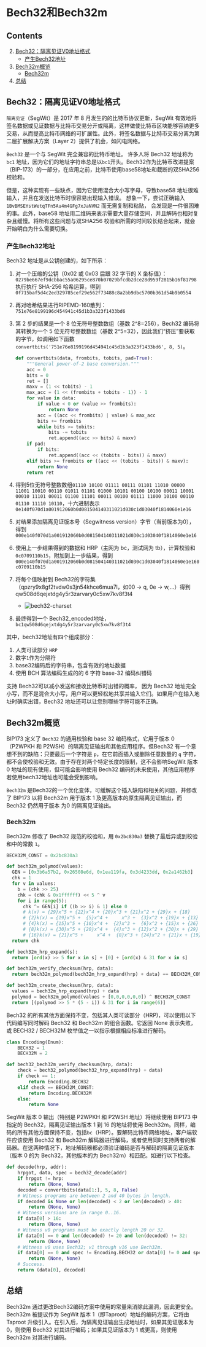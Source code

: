 # Bech32和Bech32m

## Contents

2. [Bech32：隔离见证V0地址格式](#Bech32：隔离见证V0地址格式)
   + [产生Bech32地址](#产生Bech32地址)
3. [Bech32m概览](#Bech32m概览)
   + [Bech32m](#Bech32m)
4. [总结](#总结)

## Bech32：隔离见证V0地址格式

`隔离见证`（SegWit）是 2017 年 8 月发生的的比特币协议更新，SegWit 有效地将签名数据或见证数据与比特币交易分开或隔离，这样做使比特币区块能够容纳更多交易，从而提高比特币网络的可扩展性。此外，将签名数据与比特币交易分离为第二层扩展解决方案（Layer 2）提供了机会，如闪电网络。 

`Bech32` 是一个与 SegWit 完全兼容的比特币地址。 许多人将 Bech32 地址称为 `bc1` 地址，因为它们的地址字符串总是以`bc1`开头。Bech32作为比特币改进提案（BIP-173）的一部分，在应用之前，比特币使用base58地址和截断的双SHA256校验和。

但是，这种实现有一些缺点，因为它使用混合大小写字母，导致base58 地址很难输入，并且在发送比特币时很容易出现输入错误。 想象一下，尝试正确输入 `1BvBMSEYstWetqTFn5Au4m4GFg7xJaNVN2` 而无需复制和粘贴， 会发现是一件很困难的事。此外，base58 地址用二维码来表示需要大量存储空间，并且解码也相对复杂且缓慢。将所有这些问题与双SHA256 校验和所需的时间较长结合起来，就会开始明白为什么需要切换。

### 产生Bech32地址

Bech32 地址是从公钥创建的，如下所示：

1. 对一个压缩的公钥（0x02 或 0x03 后跟 32 字节的 X 坐标值）： `0279be667ef9dcbbac55a06295ce870b07029bfcdb2dce28d959f2815b16f81798`执行执行 SHA-256 哈希运算，得到`0f715baf5d4c2ed329785cef29e562f73488c8a2bb9dbc5700b361d54b9b0554`

2. 再对哈希结果进行RIPEMD-160散列：`751e76e8199196d454941c45d1b3a323f1433bd6`

3. 第 2 步的结果是一个 8 位无符号整数数组（基数 2^8=256），Bech32 编码将其转换为一个 5 位无符号整数数组（基数 2^5=32），因此我们“挤压”要获取的字节，如调用如下函数`convertbits('751e76e8199196d454941c45d1b3a323f1433bd6', 8, 5)`。

    ```python
    def convertbits(data, frombits, tobits, pad=True):
        """General power-of-2 base conversion."""
        acc = 0
        bits = 0
        ret = []
        maxv = (1 << tobits) - 1
        max_acc = (1 << (frombits + tobits - 1)) - 1
        for value in data:
            if value < 0 or (value >> frombits):
                return None
            acc = ((acc << frombits) | value) & max_acc
            bits += frombits
            while bits >= tobits:
                bits -= tobits
                ret.append((acc >> bits) & maxv)
        if pad:
            if bits:
                ret.append((acc << (tobits - bits)) & maxv)
        elif bits >= frombits or ((acc << (tobits - bits)) & maxv):
            return None
        return ret
    ```

4. 得到5位无符号整数数组`01110 10100 01111 00111 01101 11010 00000 11001 10010 00110 01011 01101 01000 10101 00100 10100 00011 10001 00010 11101 00011 01100 11101 00011 00100 01111 11000 10100 00110 01110 11110 10110`，十六进制表示`0e140f070d1a001912060b0d081504140311021d030c1d03040f1814060e1e16`

5. 对结果添加隔离见证版本号（Segwitness version）字节（当前版本为0），得到`000e140f070d1a001912060b0d081504140311021d030c1d03040f1814060e1e16`

6. 使用上一步结果得到的数据和 HRP（主网为 bc，测试网为 tb），计算校验和`0c0709110b15`，附加到上一步结果，得到`000e140f070d1a001912060b0d081504140311021d030c1d03040f1814060e1e160c0709110b15`

7. 将每个值映射到 Bech32的字符集（qpzry9x8gf2tvdw0s3jn54khce6mua7l，如00 -> q, 0e -> w,...）得到qw508d6qejxtdg4y5r3zarvary0c5xw7kv8f3t4

    + ![bech32-charset](https://cdn.jsdelivr.net/gh/rjman-ljm/resources@master/assets/1628674702208-1628674702206.png)

8. 最终得到一个 Bech32_encoded地址，`bc1qw508d6qejxtdg4y5r3zarvary0c5xw7kv8f3t4`

其中，bech32地址有四个组成部分：

1. 人类可读部分 `HRP`
2. 数字`1`作为分隔符
3. base32编码后的字符串，包含有效的地址数据
4. 使用 BCH 算法编码生成的的 6 字符 base-32 编码纠错码

支持 Bech32可以减小发送和接收比特币时出错的概率， 因为 Bech32 地址完全小写，而不是混合大小写，用户可以更轻松地共享并输入它们。如果用户在输入地址时确实出错，Bech32 地址还可以让您别哪些字符可能不正确。

## Bech32m概览

BIP173 定义了 `Bech32` 的通用校验和 base 32 编码格式，它用于版本 0（P2WPKH 和 P2WSH）的隔离见证输出和其他应用程序。但Bech32 有一个意想不到的缺陷：只要最后一个字符是 `p`，在它前面插入或删除任意数量的 `q` 字符，都不会使校验和无效。由于存在对两个特定长度的限制，这不会影响SegWit 版本 0 地址的现有使用，但可能会影响使用 Bech32 编码的未来使用，其他应用程序若使用bech32地址也可能会受到影响。

`Bech32m` 是Bech32的一个优化变体，可缓解这个插入缺陷和相关的问题，并修改了 BIP173 以将 Bech32m 用于版本 1 及更高版本的原生隔离见证输出，而Bech32 仍然用于版本 为0 的隔离见证输出。

### Bech32m

Bech32m 修改了 Bech32 规范的校验和，用 `0x2bc830a3` 替换了最后异或到校验和中的常数 `1`。

```python
BECH32M_CONST = 0x2bc830a3

def bech32m_polymod(values):
  GEN = [0x3b6a57b2, 0x26508e6d, 0x1ea119fa, 0x3d4233dd, 0x2a1462b3]
  chk = 1
  for v in values:
    b = (chk >> 25)
    chk = (chk & 0x1ffffff) << 5 ^ v
    for i in range(5):
      chk ^= GEN[i] if ((b >> i) & 1) else 0
      # k(x) = {29}x^5 + {22}x^4 + {20}x^3 + {21}x^2 + {29}x + {18}
      # {2}k(x) = {19}x^5 +  {5}x^4 +     x^3 +  {3}x^2 + {19}x + {13}
      # {4}k(x) = {15}x^5 + {10}x^4 +  {2}x^3 +  {6}x^2 + {15}x + {26}
      # {8}k(x) = {30}x^5 + {20}x^4 +  {4}x^3 + {12}x^2 + {30}x + {29}
      # {16}k(x) = {21}x^5 +     x^4 +  {8}x^3 + {24}x^2 + {21}x + {19}
  return chk

def bech32m_hrp_expand(s):
  return [ord(x) >> 5 for x in s] + [0] + [ord(x) & 31 for x in s]

def bech32m_verify_checksum(hrp, data):
  return bech32m_polymod(bech32m_hrp_expand(hrp) + data) == BECH32M_CONST

def bech32m_create_checksum(hrp, data):
  values = bech32m_hrp_expand(hrp) + data
  polymod = bech32m_polymod(values + [0,0,0,0,0,0]) ^ BECH32M_CONST
  return [(polymod >> 5 * (5 - i)) & 31 for i in range(6)]
```

Bech32 的所有其他方面保持不变，包括其人类可读部分（HRP)，可以使用以下代码编写同时解码 Bech32 和 Bech32m 的组合函数。它返回 None 表示失败，或 BECH32 / BECH32M 枚举值之一以指示根据相应标准进行解码。

```python
class Encoding(Enum):
    BECH32 = 1
    BECH32M = 2

def bech32_bech32m_verify_checksum(hrp, data):
    check = bech32_polymod(bech32_hrp_expand(hrp) + data)
    if check == 1:
        return Encoding.BECH32
    elif check == BECH32M_CONST:
        return Encoding.BECH32M
    else:
        return None
```

SegWit 版本 0 输出（特别是 P2WPKH 和 P2WSH 地址）将继续使用 BIP173 中指定的 Bech32，隔离见证输出版本 1 到 16 的地址将使用 Bech32m。同样，编码的所有其他方面保持不变，包括`bc`（HRP）。要解码比特币网络地址，客户端软件应该使用 Bech32 和 Bech32m 解码器进行解码，或者使用同时支持两者的解码器。在这两种情况下，地址解码器都必须验证编码是否与解码的隔离见证版本（版本 0 的为 Bech32，其他版本的为 Bech32m）相匹配。如进行以下检查。

```python
def decode(hrp, addr):
    hrpgot, data, spec = bech32_decode(addr)
    if hrpgot != hrp:
        return (None, None)
    decoded = convertbits(data[1:], 5, 8, False)
    # Witness programs are between 2 and 40 bytes in length.
    if decoded is None or len(decoded) < 2 or len(decoded) > 40:
        return (None, None)
    # Witness versions are in range 0..16.
    if data[0] > 16:
        return (None, None)
    # Witness v0 programs must be exactly length 20 or 32.
    if data[0] == 0 and len(decoded) != 20 and len(decoded) != 32:
        return (None, None)
    # Witness v0 uses Bech32; v1 through v16 use Bech32m.
    if data[0] == 0 and spec != Encoding.BECH32 or data[0] != 0 and spec != Encoding.BECH32M:
        return (None, None)
    # Success.
    return (data[0], decoded)
```

## 总结

Bech32m 通过更改Bech32编码方案中使用的常量来消除此漏洞，因此更安全。Bech32m 被提议作为 SegWit 版本 1（即Taproot）地址的编码方案，它将由 Taproot 升级引入。在引入后，为隔离见证输出生成地址时，如果其见证版本为 0，则使用 Bech32 对其进行编码；如果其见证版本为 1 或更高，则使用 Bech32m 对其进行编码。

